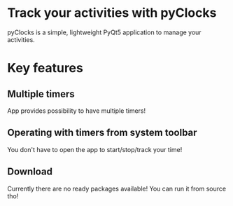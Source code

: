 # Track your activities with pyClocks
pyClocks is a simple, lightweight PyQt5 application to manage your activities.

# Key features
## Multiple timers
App provides possibility to have multiple timers!

## Operating with timers from system toolbar
You don't have to open the app to start/stop/track your time!

## Download
Currently there are no ready packages available! You can run it from source tho!

